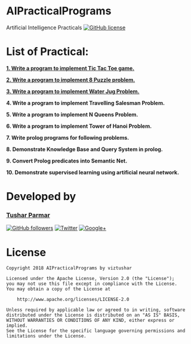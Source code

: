 # AIPracticalPrograms 
Artificial Intelligence Practicals [![GitHub license](https://img.shields.io/github/license/viztushar/AIPracticalPrograms.svg)](https://github.com/viztushar/AIPracticalPrograms/blob/master/LICENSE)

# List of Practical:

**[1. Write a program to implement Tic Tac Toe game.](https://github.com/viztushar/AIPractical/blob/master/Programs/tic-tac-toe-game.py)**

**[2. Write a program to implement 8 Puzzle problem.](https://github.com/viztushar/AIPracticalPrograms/blob/master/Programs/8-puzzle.py)**

**[3. Write a program to implement Water Jug Problem.](https://github.com/viztushar/AIPracticalPrograms/blob/master/Programs/water-jug.py)**

**4. Write a program to implement Travelling Salesman Problem.**

**5. Write a program to implement N Queens Problem.**

**6. Write a program to implement Tower of Hanoi Problem.**

**7. Write prolog programs for following problems.**

**8. Demonstrate Knowledge Base and Query System in prolog.**

**9. Convert Prolog predicates into Semantic Net.**

**10. Demonstrate supervised learning using artificial neural network.**

# Developed by

### [Tushar Parmar](https://github.com/viztushar/)

[![GitHub followers](https://img.shields.io/github/followers/espadrine.svg?style=social&label=Follow)](https://github.com/viztushar/)
[![Twitter](https://img.shields.io/twitter/url/https/github.com/viztushar.svg?style=social)](https://twitter.com/intent/tweet?text=Wow:&url=https://twitter.com/viztushar)
[![Google+](https://img.shields.io/badge/Follow-Google%2B-ea4335.svg)](https://plus.google.com/+viztushar)

License
=======
```
Copyright 2018 AIPracticalPrograms by viztushar

Licensed under the Apache License, Version 2.0 (the "License");
you may not use this file except in compliance with the License.
You may obtain a copy of the License at

    http://www.apache.org/licenses/LICENSE-2.0

Unless required by applicable law or agreed to in writing, software
distributed under the License is distributed on an "AS IS" BASIS,
WITHOUT WARRANTIES OR CONDITIONS OF ANY KIND, either express or implied.
See the License for the specific language governing permissions and
limitations under the License.
```
